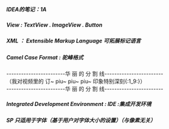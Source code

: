 ##### IDEA的笔记：1A  
##### View : _TextView_ . _ImageView_ . _Button_  
##### XML ： Extensible Markup Language 可拓展标记语言  
##### Camel Case Format : 驼峰格式  
------------------------华 丽 的 分 割 线------------------------  
（我对视频里的 订~ piu~ piu~ piu~ 印象特别深刻{:1_9:}）  
------------------------华 丽 的 分 割 线------------------------  
##### Integrated Development Environment : IDE :集成开发环境  
##### SP 只适用于字体（基于用户对字体大小的设置）（与像素无关）